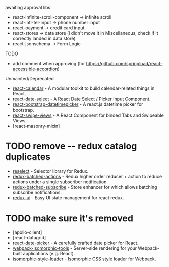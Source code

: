 
awaiting approval libs
 - react-infinite-scroll-component -> infinite scroll
 - react-intl-tel-input -> phone number input
 - react-payment -> credit card input
 - react-stores -> data store (i didn't move it in Miscellaneous, check if it correctly landed in data store)
 - react-jsonschema -> Form Logic


TODO
 - add comment when approving (for https://github.com/springload/react-accessible-accordion)



Unmainted/Deprecated
 - [react-calendar](https://github.com/freiksenet/react-calendar) - A modular toolkit to build calendar-related things in React.
 - [react-date-select](https://github.com/JedWatson/react-date-select) - A React Date Select / Picker Input Component.
 - [react-bootstrap-datetimepicker](https://github.com/quri/react-bootstrap-datetimepicker) - A react.js datetime picker for bootstrap.
 - [react-swipe-views](https://github.com/damusnet/react-swipe-views) - A React Component for binded Tabs and Swipeable Views.
 - [react-masonry-mixin]



# TODO remove -- redux catalog duplicates

 - [reselect](https://github.com/reactjs/reselect) - Selector library for Redux.
 - [redux-batched-actions](https://github.com/tshelburne/redux-batched-actions) - Redux higher order reducer + action to reduce actions under a single subscriber notification.
 - [redux-batched-subscribe](https://github.com/tappleby/redux-batched-subscribe) - Store enhancer for which allows batching subscribe notifications.
 - [redux-ui](https://github.com/tonyhb/redux-ui) - Easy UI state management for react redux.


# TODO make sure it's removed

 - [apollo-client]
 - [react-datagrid]
 - [react-date-picker](https://github.com/zippyui/react-date-picker) - A carefully crafted date picker for React.
 - [webpack-isomorphic-tools](https://github.com/halt-hammerzeit/webpack-isomorphic-tools) - Server-side rendering for your Webpack-built applications (e.g. React).
 - [isomorphic-style-loader](https://github.com/kriasoft/isomorphic-style-loader) - Isomorphic CSS style loader for Webpack.
